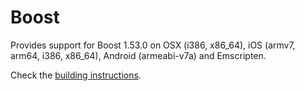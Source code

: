 # Boost

Provides support for Boost 1.53.0 on OSX (i386, x86_64), iOS (armv7, arm64, i386, x86_64), Android (armeabi-v7a) and Emscripten.

Check the [building instructions](../../wiki/Building-instructions).

